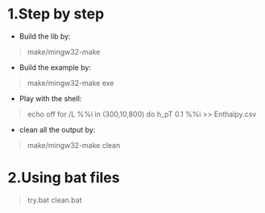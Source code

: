 # 1.Step by step
+ Build the lib by:
> make/mingw32-make

+ Build the example by:
> make/mingw32-make exe

+ Play with the shell:
> echo off
> for /L %%i in (300,10,800) do h_pT 0.1 %%i >> Enthalpy.csv

+ clean all the output by:
> make/mingw32-make clean

# 2.Using bat files
> try.bat
> clean.bat